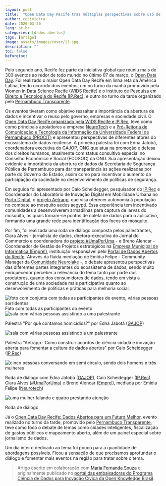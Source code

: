 ```yaml
---
layout: post
title:  "Open Data Day Recife traz múltiplas perspectivas sobre uso de dados abertos"
author: cecivieira
date: 2020-03-20
lang: pt-br
categories: [dados abertos]
tags: [artigo]
image: assets/images/cover/13.jpg
description: ""
toc: false
beforetoc:
---
```

Pelo segundo ano, Recife fez parte da iniciativa global que reuniu mais de 300 eventos ao redor de todo mundo no último 07 de março, o [Open Data Day](https://opendataday.org). Foi realizado o maior Open Data Day Recife em linha reta da América Latina, tendo ocorrido dois eventos, um no turno da manhã promovido pela [Women in Data Science Recife (WiDS Recife)](https://www.widsrecife.com.br) e o [Instituto de Pesquisa em Direito e Tecnologia do Recife (IP.Rec)](https://ip.rec.br), e outro no turno da tarde organizado pelo [Pernambuco Transparente](https://www.dadosabertospernambuco.com.br).

Os eventos tiveram como objetivo ressaltar a importância da abertura de dados e incentivar o reuso pelo governo, empresas e sociedade civil. O [Open Data Day Recife organizado pela WiDS Recife e IP.Rec](https://www.sympla.com.br/open-data-day-recife__800192),  teve como como principais apoiadores a empresa [NeuroTech](https://www.neurotech.com.br) e a [Pró-Reitoria de Comunicação e Tecnologia da Informação da Universidade Federal de Pernambuco (PROCIT)](https://www.ufpe.br/procit) e apresentou perspectivas de diferentes atores do ecossistema de dados recifense. A primeira palestra foi com Edna Jatobá, coordenadora executiva do [GAJOP](https://gajop.org), ONG que atua na promoção e defesa dos direitos humanos, atualmente com status consultivo especial no Conselho Econômico e Social (ECOSOC) da ONU. Sua apresentação deixou evidente a importância da abertura de dados da Secretaria de Segurança Pública de Pernambuco para dar transparência às ações realizadas por parte do Governo do Estado, assim como para incentivar o aumento da participação da sociedade no desenvolvimento de políticas de segurança. 

Em seguida foi apresentado por Caio Scheidegger, pesquisador do [IP.Rec](https://ip.rec.br) e  Coordenador do Laboratório de Inovação Digital em Mobilidade Urbana no [Porto Digital](https://www.portodigital.org/home), o [projeto Aetrapp](https://www.aetrapp.org), que visa oferecer autonomia à população no combate ao mosquito aedes aegypti. Essa experiência tem incentivado comunidades a desenvolverem armadilhas para captura de larvas do mosquito, as quais tornam-se pontos de coleta de dados para o aplicativo, formando uma grande rede para identificação dos focos do mosquito.

Por fim, foi realizada uma roda de diálogo composta pelos palestrantes, Ciara Alves - jornalista de dados, diretora-executiva do Jornal do Commercio e coordenadora do [projeto #UmaPorUma](http://produtos.ne10.uol.com.br/umaporuma/index.php) - e Breno Alencar - Coordenador de Gestão de Projetos estratégicos na [Empresa Municipal de Informática (Emprel)](https://www.emprel.gov.br), instituição responsável pelo [Portal de Dados Abertos do Recife](http://dados.recife.pe.gov.br). Através da fluida mediação de Emídia Felipe - Community Manager da [Comunidade Neurolake](https://www.instagram.com/neurolake/) -, o debate apresentou perspectivas das diferentes partes integrantes do ecossistema de dados, sendo muito enriquecedor perceber a relevância do tema tanto por parte dos produtores, quanto dos consumidores de dados, tendo em vista a construção de uma sociedade mais participativa quanto ao desenvolvimento de políticas e práticas para melhoria social.

<img src="../../assets/images/2020-03-20/odd2020-2.jpg" class="rounded mx-auto d-block" alt="foto com conjunta com todas as participantes do evento, várias pessoas sorridentes">
Foto com todas as participantes do evento


<div class="row">
    <div class="col">
        <img src="../../assets/images/2020-03-20/odd2020-5.jpg" class="rounded mx-auto d-block" alt="sala com várias pessoas assistindo a uma palestrante">
        <p>Palestra "Por quê contamos homicídios?" por Edna Jabotá (<a href="https://gajop.org/">GAJOP</a>)</p>        
    </div>
    <div class="col">
        <img src="../../assets/images/2020-03-20/odd2020-4.jpg" class="rounded mx-auto d-block" alt="sala com várias pessoas assistindo a um palestrante">
        <p>Palestra "Aetrapp : Como construir acordos de ciência cidadã e inovação aberta para fomentar a cultura de dados abertos" por Caio Scheidegger (<a href="https://ip.rec.br/">IP.Rec</a>)</p>
    </div>
</div>

<div class="row">
    <div class="col">
        <img src="../../assets/images/2020-03-20/odd2020-1.jpg" class="rounded mx-auto d-block" alt="cinco pessoas conversando em semi circulo, sendo dois homens e três mulheres">
        <p>Roda de diálogo com Edna Jatobá (<a href="https://gajop.org/">GAJOP</a>), Caio Scheidegger (<a href="https://ip.rec.br/">IP.Rec</a>), Ciara Alves (<a href="http://produtos.ne10.uol.com.br/umaporuma/index.php">#UmaPorUma</a>) e Breno Alencar (<a href="https://www.emprel.gov.br/">Emprel</a>), mediada por Emídia Felipe (<a href="https://www.neurotech.com.br/">Neurotech</a>)</p>        
    </div>
    <div class="col">
        <img src="../../assets/images/2020-03-20/odd2020-3.jpg" class="rounded mx-auto d-block" alt="uma mulher falando e quatro prestando atenção">
        <p>Roda de diálogo</p> 
    </div>
</div>

Já o [Open Data Day Recife: Dados Abertos para um Futuro Melhor](https://www.sympla.com.br/open-data-day-recife__813320), evento realizado no turno da tarde, promovido pelo [Pernambuco Transparente](https://www.dadosabertospernambuco.com.br), teve como foco o debate de temas como cidades inteligentes, fiscalização de gastos públicos e mapeamento aberto, além de um painel especial sobre jornalismo de dados.

Um dia inteiro dedicado ao tema foi pouco para a quantidade de abordagens possíveis. Ficou a sensação de que precisamos aprofundar o diálogo e fomentar mais eventos na região para tratar sobre o tema.

> Artigo escrito em colaboração com [Maria Fernanda Souza](http://mfsouza.com) e originalmente publicado no [portal das embaixadoras do Programa Ciência de Dados para Inovação Cívica da Open Knowledge Brasil](https://embaixadoras.ok.org.br/events/open-data-day-recife-2020/).